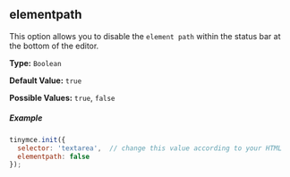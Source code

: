 ## elementpath

This option allows you to disable the `element path` within the status bar at the bottom of the editor.

**Type:** `Boolean`

**Default Value:** `true`

**Possible Values:** `true`, `false`

##### Example

```js
tinymce.init({
  selector: 'textarea',  // change this value according to your HTML
  elementpath: false
});
```
